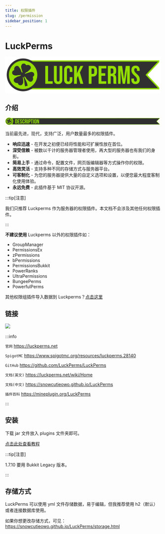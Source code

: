 ```yaml
---
title: 权限插件
slug: /permission
sidebar_position: 1
---
```


# LuckPerms

![](_images/1.png)

## 介绍

![](_images/2.png)

当前最先进，现代，支持广泛，用户数量最多的权限插件。

- **响应迅速** - 在开发之初便已经将性能和可扩展性放在首位。
- **深受信赖** - 被数以千计的服务器管理者使用，再大型的服务器也有我们的身影。
- **简易上手** - 通过命令，配置文件，网页版编辑器等方式操作你的权限。
- **高效灵活** - 支持多种不同的存储方式与服务器平台。
- **可客制化** - 为您的服务器提供大量的自定义选项和设置，以便您最大程度客制化使用体验。
- **永远免费** - 此插件基于 MIT 协议开源。

:::tip[注意]

我们只推荐 Luckperms 作为服务器的权限插件。本文档不会涉及其他任何权限插件。

:::

**不建议使用** Luckperms 以外的权限插件如：

- GroupManager
- PermissionsEx
- zPermissions
- bPermissions
- PermissionsBukkit
- PowerRanks
- UltraPermissions
- BungeePerms
- PowerfulPerms

其他权限组插件导入数据到 Luckperms？[点击这里](https://snowcutieowo.github.io/LuckPerms/how-to.migrate-from-other-plugins.html)

## 链接

![](_images/3.png)

:::info

`官网` https://luckperms.net

`SpigotMC` https://www.spigotmc.org/resources/luckperms.28140

`GitHub` https://github.com/LuckPerms/LuckPerms

`文档(英文)` https://luckperms.net/wiki/Home

`文档(中文)` https://snowcutieowo.github.io/LuckPerms

`插件百科` https://mineplugin.org/LuckPerms

:::

## 安装

下载 jar 文件放入 plugins 文件夹即可。

[点击此处查看教程](https://snowcutieowo.github.io/LuckPerms/#/install-on-a-single-server)

:::tip[注意]

1.7.10 要用 Bukkit Legacy 版本。

:::

## 存储方式

LuckPerms 可以使用 yml 文件存储数据，易于编辑，但我推荐使用 h2（默认）或者连接数据库使用。

如果你想更改存储方式，可见：https://snowcutieowo.github.io/LuckPerms/storage.html
